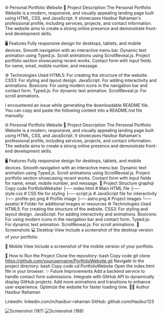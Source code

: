 🌐 Personal Portfolio Website
📖 Project Description
The Personal Portfolio Website is a modern, responsive, and visually appealing landing page built using HTML, CSS, and JavaScript. It showcases Hasibur Rahaman's professional profile, including services, projects, and contact information. The website aims to create a strong online presence and demonstrate front-end development skills.

🖥️ Features
Fully responsive design for desktops, tablets, and mobile devices.
Smooth navigation with an interactive menu bar.
Dynamic text animation using Typed.js.
Scroll animations using ScrollReveal.js.
Project portfolio section showcasing recent works.
Contact form with input fields for name, email, mobile number, and message.

⚙️ Technologies Used
HTML5: For creating the structure of the website.
CSS3: For styling and layout design.
JavaScript: For adding interactivity and animations.
Boxicons: For using modern icons in the navigation bar and contact form.
Typed.js: For dynamic text animation.
ScrollReveal.js: For scroll animations.


I encountered an issue while generating the downloadable README file. You can copy and paste the following content into a README.md file manually:

🌐 Personal Portfolio Website
📖 Project Description
The Personal Portfolio Website is a modern, responsive, and visually appealing landing page built using HTML, CSS, and JavaScript. It showcases Hasibur Rahaman's professional profile, including services, projects, and contact information. The website aims to create a strong online presence and demonstrate front-end development skills.

🖥️ Features
Fully responsive design for desktops, tablets, and mobile devices.
Smooth navigation with an interactive menu bar.
Dynamic text animation using Typed.js.
Scroll animations using ScrollReveal.js.
Project portfolio section showcasing recent works.
Contact form with input fields for name, email, mobile number, and message.
📂 Project Structure
graphql
Copy code
PortfolioWebsite/
├── index.html         # Main HTML file
├── style.css          # CSS file for styling
├── script.js          # JavaScript file for interactivity
├── profile-pic.png    # Profile image
├── astro.png          # Project images
└── assets/            # Folder for additional images or resources
⚙️ Technologies Used
HTML5: For creating the structure of the website.
CSS3: For styling and layout design.
JavaScript: For adding interactivity and animations.
Boxicons: For using modern icons in the navigation bar and contact form.
Typed.js: For dynamic text animation.
ScrollReveal.js: For scroll animations.
📸 Screenshots
💻 Desktop View
Include a screenshot of the desktop version of your portfolio.

📱 Mobile View
Include a screenshot of the mobile version of your portfolio.

🚀 How to Run the Project
Clone the repository:
bash
Copy code
git clone https://github.com/yourusername/PortfolioWebsite.git
Navigate to the project directory:
bash
Copy code
cd PortfolioWebsite
Open the index.html file in your browser.
✨ Future Improvements
Add a backend service to handle contact form submissions.
Integrate with GitHub API to dynamically display GitHub projects.
Add more animations and transitions to enhance user experience.
Optimize the website for faster loading time.
🧑‍💻 Author
Hasibur Rahaman

LinkedIn: linkedin.com/in/hasibur-rahaman
GitHub: github.com/Hasibur123

![Screenshot (187)](https://github.com/user-attachments/assets/127ef885-3e99-4ad5-9fcd-8da70e0e02ed)
![Screenshot (188)](https://github.com/user-attachments/assets/7a00c6c9-9beb-4300-b139-81ea62d66c14)
